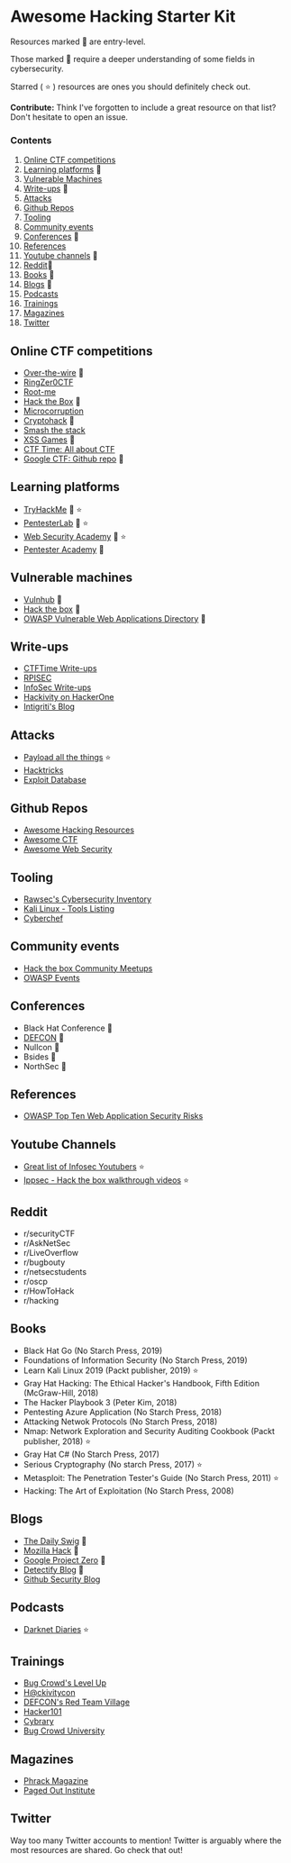 # Awesome Hacking Starter Kit

Resources marked :triangular_flag_on_post: are entry-level.

Those marked :dart: require a deeper understanding of some fields in cybersecurity.

Starred ( :star: ) resources are ones you should definitely check out.

**Contribute:** Think I've forgotten to include a great resource on that list? Don't hesitate to open an issue.

### Contents
1. [Online CTF competitions](#online-CTF-competitions)
1. [Learning platforms](#learning-platforms) :triangular_flag_on_post:
1. [Vulnerable Machines](#vulnerable-machines)
1. [Write-ups](#write-ups) :dart:
1. [Attacks](#attacks)
1. [Github Repos](#github-repos)
1. [Tooling](#tooling)
1. [Community events](#community-events)
1. [Conferences](#conferences) :dart:
1. [References](#references)
1. [Youtube channels](#youtube-channels) :triangular_flag_on_post:
1. [Reddit](#reddit):triangular_flag_on_post:
1. [Books](#books) :triangular_flag_on_post:
1. [Blogs](#blogs) :dart:
1. [Podcasts](#podcasts)
1. [Trainings](#trainings)
1. [Magazines](#magazines)
1. [Twitter](#twitter)

## Online CTF competitions
* [Over-the-wire](https://overthewire.org/wargames/) :triangular_flag_on_post:
* [RingZer0CTF](https://ringzer0ctf.com/)
* [Root-me](https://www.root-me.org/?lang=en)
* [Hack the Box](https://www.hackthebox.eu/) :triangular_flag_on_post:
* [Microcorruption](https://microcorruption.com/login)
* [Cryptohack](https://cryptohack.org/) :dart:
* [Smash the stack](http://smashthestack.org/)
* [XSS Games](https://xss-game.appspot.com/) :triangular_flag_on_post:
* [CTF Time: All about CTF](https://ctftime.org/)
* [Google CTF: Github repo](https://github.com/google/google-ctf) :dart:

## Learning platforms
* [TryHackMe](https://tryhackme.com/) :triangular_flag_on_post: :star:
* [PentesterLab](https://pentesterlab.com/) :triangular_flag_on_post: :star:
* [Web Security Academy](https://portswigger.net/web-security) :triangular_flag_on_post: :star:
* [Pentester Academy](https://www.pentesteracademy.com/) :dart:

## Vulnerable machines
* [Vulnhub](https://book.hacktricks.xyz/) :triangular_flag_on_post:
* [Hack the box](https://hackthebox.eu/) :triangular_flag_on_post:
* [OWASP Vulnerable Web Applications Directory](https://owasp.org/www-project-vulnerable-web-applications-directory/) :triangular_flag_on_post:

## Write-ups
* [CTFTime Write-ups](https://ctftime.org/writeups)
* [RPISEC](https://rpis.ec/blog/)
* [InfoSec Write-ups](https://medium.com/bugbountywriteup)
* [Hackivity on HackerOne](https://hackerone.com/hacktivity)
* [Intigriti's Blog](https://blog.intigriti.com/)

## Attacks
* [Payload all the things](https://github.com/swisskyrepo/PayloadsAllTheThings) :star:
* [Hacktricks](https://book.hacktricks.xyz/)
* [Exploit Database](https://www.exploit-db.com/)

## Github Repos
* [Awesome Hacking Resources](https://github.com/vitalysim/Awesome-Hacking-Resources)
* [Awesome CTF](https://github.com/apsdehal/awesome-ctf)
* [Awesome Web Security](https://github.com/qazbnm456/awesome-web-security)

## Tooling
* [Rawsec's Cybersecurity Inventory](https://inventory.raw.pm/)
* [Kali Linux - Tools Listing](https://tools.kali.org/tools-listing)
* [Cyberchef](https://gchq.github.io/CyberChef/)

## Community events
* [Hack the box Community Meetups](https://www.meetup.com/find/?keywords=hack%20the%20box)
* [OWASP Events](https://owasp.org/events/)

## Conferences
* Black Hat Conference :dart:
* [DEFCON](https://media.defcon.org/) :dart:
* Nullcon :dart:
* Bsides :dart:
* NorthSec :dart:

## References
* [OWASP Top Ten Web Application Security Risks](https://owasp.org/www-project-top-ten/)

## Youtube Channels
* [Great list of Infosec Youtubers](https://securitycreators.video/) :star:
* [Ippsec - Hack the box walkthrough videos](https://www.youtube.com/channel/UCa6eh7gCkpPo5XXUDfygQQA) :star:

## Reddit
* r/securityCTF
* r/AskNetSec
* r/LiveOverflow
* r/bugbouty
* r/netsecstudents
* r/oscp
* r/HowToHack
* r/hacking

## Books
* Black Hat Go (No Starch Press, 2019)
* Foundations of Information Security (No Starch Press, 2019)
* Learn Kali Linux 2019 (Packt publisher, 2019) :star:
* Gray Hat Hacking: The Ethical Hacker's Handbook, Fifth Edition (McGraw-Hill, 2018)
* The Hacker Playbook 3 (Peter Kim, 2018)
* Pentesting Azure Application (No Starch Press, 2018)
* Attacking Netwok Protocols (No Starch Press, 2018)
* Nmap: Network Exploration and Security Auditing Cookbook (Packt publisher, 2018) :star:
* Gray Hat C# (No Starch Press, 2017)
* Serious Cryptography (No starch Press, 2017) :star:
* Metasploit: The Penetration Tester's Guide (No Starch Press, 2011) :star:
* Hacking: The Art of Exploitation (No Starch Press, 2008)

## Blogs
* [The Daily Swig](https://portswigger.net/daily-swig) :dart:
* [Mozilla Hack](https://hacks.mozilla.org/) :dart:
* [Google Project Zero](https://googleprojectzero.blogspot.com/) :dart:
* [Detectify Blog](https://blog.detectify.com/) :dart:
* [Github Security Blog](https://securitylab.github.com/)

## Podcasts
* [Darknet Diaries](https://darknetdiaries.com/) :star:

## Trainings
* [Bug Crowd's Level Up](https://www.bugcrowd.com/resources/levelup/)
* [H@ckivitycon](https://www.hackerone.com/hacktivitycon)
* [DEFCON's Red Team Village](https://redteamvillage.io/)
* [Hacker101](https://www.hacker101.com/)
* [Cybrary](https://www.cybrary.it/)
* [Bug Crowd University](https://www.bugcrowd.com/hackers/bugcrowd-university/)

## Magazines
* [Phrack Magazine](http://www.phrack.org/issues/)
* [Paged Out Institute](https://pagedout.institute/)

## Twitter
Way too many Twitter accounts to mention! Twitter is arguably where the most resources are shared. Go check that out!
